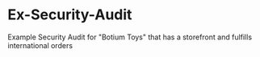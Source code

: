 # Ex-Security-Audit
Example Security Audit for "Botium Toys" that has a storefront and fulfills international orders
